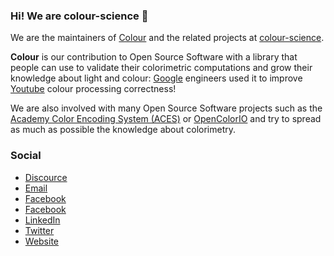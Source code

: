 ### Hi! We are colour-science 👋

We are the maintainers of [Colour](https://github.com/colour-science/colour) and the related projects at [colour-science](https://github.com/colour-science).

**Colour** is our contribution to Open Source Software with a library that people can use to validate their colorimetric computations and grow their knowledge about light and colour: [Google](https://www.google.com/) engineers used it to improve [Youtube](https://www.youtube.com/) colour processing correctness!

We are also involved with many Open Source Software projects such as the [Academy Color Encoding System (ACES)](https://www.oscars.org/science-technology/sci-tech-projects/aces) or [OpenColorIO](https://opencolorio.org/) and try to spread as much as possible the knowledge about colorimetry.

### Social

- [Discource](https://colour-science.discourse.group/)
- [Email](mailto:colour-developers@colour-science.org)
- [Facebook](https://www.facebook.com/python.colour.science)
- [Facebook](https://gitter.im/colour-science/colour)
- [LinkedIn](https://www.linkedin.com/in/thomasmansencal/)
- [Twitter](https://twitter.com/colour_science)
- [Website](https://www.colour-science.org/)
